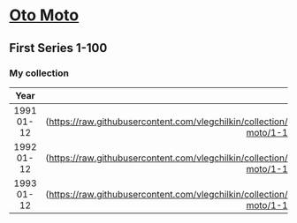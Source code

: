 # [Oto Moto](..)

## First Series 1-100

### My collection

|    Year    |                                                                                                       1                                                                                                        |                                                                                                       2                                                                                                        |                                                                                                       3                                                                                                        |                                                                                                       4                                                                                                        |                                                                                                       5                                                                                                        |                                                                                                       6                                                                                                        |
|:----------:|:--------------------------------------------------------------------------------------------------------------------------------------------------------------------------------------------------------------:|:--------------------------------------------------------------------------------------------------------------------------------------------------------------------------------------------------------------:|:--------------------------------------------------------------------------------------------------------------------------------------------------------------------------------------------------------------:|:--------------------------------------------------------------------------------------------------------------------------------------------------------------------------------------------------------------:|:--------------------------------------------------------------------------------------------------------------------------------------------------------------------------------------------------------------:|:--------------------------------------------------------------------------------------------------------------------------------------------------------------------------------------------------------------:|
| 1991 01-12 | [<img src='thumbnails/outer/1991 01-12.1.0.png'>](https://raw.githubusercontent.com/vlegchilkin/collection/8ca64197bbb6d036883a191b0727065c7d7e68b1/gum_wrappers/kent/oto-moto/1-100/outer/1991 01-12.1.0.png) | [<img src='thumbnails/outer/1991 01-12.2.0.png'>](https://raw.githubusercontent.com/vlegchilkin/collection/8ca64197bbb6d036883a191b0727065c7d7e68b1/gum_wrappers/kent/oto-moto/1-100/outer/1991 01-12.2.0.png) | [<img src='thumbnails/outer/1991 01-12.3.0.png'>](https://raw.githubusercontent.com/vlegchilkin/collection/8ca64197bbb6d036883a191b0727065c7d7e68b1/gum_wrappers/kent/oto-moto/1-100/outer/1991 01-12.3.0.png) | [<img src='thumbnails/outer/1991 01-12.4.0.png'>](https://raw.githubusercontent.com/vlegchilkin/collection/8ca64197bbb6d036883a191b0727065c7d7e68b1/gum_wrappers/kent/oto-moto/1-100/outer/1991 01-12.4.0.png) | [<img src='thumbnails/outer/1991 01-12.5.0.png'>](https://raw.githubusercontent.com/vlegchilkin/collection/8ca64197bbb6d036883a191b0727065c7d7e68b1/gum_wrappers/kent/oto-moto/1-100/outer/1991 01-12.5.0.png) | [<img src='thumbnails/outer/1991 01-12.6.0.png'>](https://raw.githubusercontent.com/vlegchilkin/collection/8ca64197bbb6d036883a191b0727065c7d7e68b1/gum_wrappers/kent/oto-moto/1-100/outer/1991 01-12.6.0.png) |
| 1992 01-12 | [<img src='thumbnails/outer/1992 01-12.1.5.png'>](https://raw.githubusercontent.com/vlegchilkin/collection/8ca64197bbb6d036883a191b0727065c7d7e68b1/gum_wrappers/kent/oto-moto/1-100/outer/1992 01-12.1.5.png) | [<img src='thumbnails/outer/1992 01-12.2.5.png'>](https://raw.githubusercontent.com/vlegchilkin/collection/8ca64197bbb6d036883a191b0727065c7d7e68b1/gum_wrappers/kent/oto-moto/1-100/outer/1992 01-12.2.5.png) | [<img src='thumbnails/outer/1992 01-12.3.5.png'>](https://raw.githubusercontent.com/vlegchilkin/collection/8ca64197bbb6d036883a191b0727065c7d7e68b1/gum_wrappers/kent/oto-moto/1-100/outer/1992 01-12.3.5.png) | [<img src='thumbnails/outer/1992 01-12.4.5.png'>](https://raw.githubusercontent.com/vlegchilkin/collection/8ca64197bbb6d036883a191b0727065c7d7e68b1/gum_wrappers/kent/oto-moto/1-100/outer/1992 01-12.4.5.png) | [<img src='thumbnails/outer/1992 01-12.5.5.png'>](https://raw.githubusercontent.com/vlegchilkin/collection/8ca64197bbb6d036883a191b0727065c7d7e68b1/gum_wrappers/kent/oto-moto/1-100/outer/1992 01-12.5.5.png) | [<img src='thumbnails/outer/1992 01-12.6.5.png'>](https://raw.githubusercontent.com/vlegchilkin/collection/8ca64197bbb6d036883a191b0727065c7d7e68b1/gum_wrappers/kent/oto-moto/1-100/outer/1992 01-12.6.5.png) |
| 1993 01-12 | [<img src='thumbnails/outer/1993 01-12.1.0.png'>](https://raw.githubusercontent.com/vlegchilkin/collection/8ca64197bbb6d036883a191b0727065c7d7e68b1/gum_wrappers/kent/oto-moto/1-100/outer/1993 01-12.1.0.png) | [<img src='thumbnails/outer/1993 01-12.2.0.png'>](https://raw.githubusercontent.com/vlegchilkin/collection/8ca64197bbb6d036883a191b0727065c7d7e68b1/gum_wrappers/kent/oto-moto/1-100/outer/1993 01-12.2.0.png) | [<img src='thumbnails/outer/1993 01-12.3.5.png'>](https://raw.githubusercontent.com/vlegchilkin/collection/8ca64197bbb6d036883a191b0727065c7d7e68b1/gum_wrappers/kent/oto-moto/1-100/outer/1993 01-12.3.5.png) | [<img src='thumbnails/outer/1993 01-12.4.5.png'>](https://raw.githubusercontent.com/vlegchilkin/collection/8ca64197bbb6d036883a191b0727065c7d7e68b1/gum_wrappers/kent/oto-moto/1-100/outer/1993 01-12.4.5.png) | [<img src='thumbnails/outer/1993 01-12.5.5.png'>](https://raw.githubusercontent.com/vlegchilkin/collection/8ca64197bbb6d036883a191b0727065c7d7e68b1/gum_wrappers/kent/oto-moto/1-100/outer/1993 01-12.5.5.png) | [<img src='thumbnails/outer/1993 01-12.6.0.png'>](https://raw.githubusercontent.com/vlegchilkin/collection/8ca64197bbb6d036883a191b0727065c7d7e68b1/gum_wrappers/kent/oto-moto/1-100/outer/1993 01-12.6.0.png) |

<span style="display: inline-block;">
	<a href='https://raw.githubusercontent.com/vlegchilkin/collection/8ca64197bbb6d036883a191b0727065c7d7e68b1/gum_wrappers/kent/oto-moto/1-100/inner/1.5.png' title=''><img src='thumbnails/inner/1.5.png' alt=''></a>
</span>
<span style="display: inline-block;">
	<a href='https://raw.githubusercontent.com/vlegchilkin/collection/8ca64197bbb6d036883a191b0727065c7d7e68b1/gum_wrappers/kent/oto-moto/1-100/inner/2.4.png' title=''><img src='thumbnails/inner/2.4.png' alt=''></a>
</span>
<span style="display: inline-block;">
	<a href='https://raw.githubusercontent.com/vlegchilkin/collection/8ca64197bbb6d036883a191b0727065c7d7e68b1/gum_wrappers/kent/oto-moto/1-100/inner/3.5.png' title=''><img src='thumbnails/inner/3.5.png' alt=''></a>
</span>
<span style="display: inline-block;">
	<a href='https://raw.githubusercontent.com/vlegchilkin/collection/8ca64197bbb6d036883a191b0727065c7d7e68b1/gum_wrappers/kent/oto-moto/1-100/inner/4.5.png' title=''><img src='thumbnails/inner/4.5.png' alt=''></a>
</span>
<span style="display: inline-block;">
	<a href='https://raw.githubusercontent.com/vlegchilkin/collection/8ca64197bbb6d036883a191b0727065c7d7e68b1/gum_wrappers/kent/oto-moto/1-100/inner/5.5.png' title=''><img src='thumbnails/inner/5.5.png' alt=''></a>
</span>
<span style="display: inline-block;">
	<a href='https://raw.githubusercontent.com/vlegchilkin/collection/8ca64197bbb6d036883a191b0727065c7d7e68b1/gum_wrappers/kent/oto-moto/1-100/inner/6.5.png' title=''><img src='thumbnails/inner/6.5.png' alt=''></a>
</span>
<span style="display: inline-block;">
	<a href='https://raw.githubusercontent.com/vlegchilkin/collection/8ca64197bbb6d036883a191b0727065c7d7e68b1/gum_wrappers/kent/oto-moto/1-100/inner/7.5.png' title=''><img src='thumbnails/inner/7.5.png' alt=''></a>
</span>
<span style="display: inline-block;">
	<a href='https://raw.githubusercontent.com/vlegchilkin/collection/8ca64197bbb6d036883a191b0727065c7d7e68b1/gum_wrappers/kent/oto-moto/1-100/inner/8.5.png' title=''><img src='thumbnails/inner/8.5.png' alt=''></a>
</span>
<span style="display: inline-block;">
	<a href='https://raw.githubusercontent.com/vlegchilkin/collection/8ca64197bbb6d036883a191b0727065c7d7e68b1/gum_wrappers/kent/oto-moto/1-100/inner/9.5.png' title=''><img src='thumbnails/inner/9.5.png' alt=''></a>
</span>
<span style="display: inline-block;">
	<a href='https://raw.githubusercontent.com/vlegchilkin/collection/8ca64197bbb6d036883a191b0727065c7d7e68b1/gum_wrappers/kent/oto-moto/1-100/inner/10.5.png' title=''><img src='thumbnails/inner/10.5.png' alt=''></a>
</span>
<span style="display: inline-block;">
	<a href='https://raw.githubusercontent.com/vlegchilkin/collection/8ca64197bbb6d036883a191b0727065c7d7e68b1/gum_wrappers/kent/oto-moto/1-100/inner/11.5.png' title=''><img src='thumbnails/inner/11.5.png' alt=''></a>
</span>
<span style="display: inline-block;">
	<a href='https://raw.githubusercontent.com/vlegchilkin/collection/8ca64197bbb6d036883a191b0727065c7d7e68b1/gum_wrappers/kent/oto-moto/1-100/inner/12.5.png' title=''><img src='thumbnails/inner/12.5.png' alt=''></a>
</span>
<span style="display: inline-block;">
	<a href='https://raw.githubusercontent.com/vlegchilkin/collection/8ca64197bbb6d036883a191b0727065c7d7e68b1/gum_wrappers/kent/oto-moto/1-100/inner/13.5.png' title=''><img src='thumbnails/inner/13.5.png' alt=''></a>
</span>
<span style="display: inline-block;">
	<a href='https://raw.githubusercontent.com/vlegchilkin/collection/8ca64197bbb6d036883a191b0727065c7d7e68b1/gum_wrappers/kent/oto-moto/1-100/inner/14.5.png' title=''><img src='thumbnails/inner/14.5.png' alt=''></a>
</span>
<span style="display: inline-block;">
	<a href='https://raw.githubusercontent.com/vlegchilkin/collection/8ca64197bbb6d036883a191b0727065c7d7e68b1/gum_wrappers/kent/oto-moto/1-100/inner/15.4.png' title=''><img src='thumbnails/inner/15.4.png' alt=''></a>
</span>
<span style="display: inline-block;">
	<a href='https://raw.githubusercontent.com/vlegchilkin/collection/8ca64197bbb6d036883a191b0727065c7d7e68b1/gum_wrappers/kent/oto-moto/1-100/inner/16.5.png' title=''><img src='thumbnails/inner/16.5.png' alt=''></a>
</span>
<span style="display: inline-block;">
	<a href='https://raw.githubusercontent.com/vlegchilkin/collection/8ca64197bbb6d036883a191b0727065c7d7e68b1/gum_wrappers/kent/oto-moto/1-100/inner/17.5.png' title=''><img src='thumbnails/inner/17.5.png' alt=''></a>
</span>
<span style="display: inline-block;">
	<a href='https://raw.githubusercontent.com/vlegchilkin/collection/8ca64197bbb6d036883a191b0727065c7d7e68b1/gum_wrappers/kent/oto-moto/1-100/inner/18.5.png' title=''><img src='thumbnails/inner/18.5.png' alt=''></a>
</span>
<span style="display: inline-block;">
	<a href='https://raw.githubusercontent.com/vlegchilkin/collection/8ca64197bbb6d036883a191b0727065c7d7e68b1/gum_wrappers/kent/oto-moto/1-100/inner/19.5.png' title=''><img src='thumbnails/inner/19.5.png' alt=''></a>
</span>
<span style="display: inline-block;">
	<a href='https://raw.githubusercontent.com/vlegchilkin/collection/8ca64197bbb6d036883a191b0727065c7d7e68b1/gum_wrappers/kent/oto-moto/1-100/inner/20.5.png' title=''><img src='thumbnails/inner/20.5.png' alt=''></a>
</span>
<span style="display: inline-block;">
	<a href='https://raw.githubusercontent.com/vlegchilkin/collection/8ca64197bbb6d036883a191b0727065c7d7e68b1/gum_wrappers/kent/oto-moto/1-100/inner/21.5.png' title=''><img src='thumbnails/inner/21.5.png' alt=''></a>
</span>
<span style="display: inline-block;">
	<a href='https://raw.githubusercontent.com/vlegchilkin/collection/8ca64197bbb6d036883a191b0727065c7d7e68b1/gum_wrappers/kent/oto-moto/1-100/inner/22.5.png' title=''><img src='thumbnails/inner/22.5.png' alt=''></a>
</span>
<span style="display: inline-block;">
	<a href='https://raw.githubusercontent.com/vlegchilkin/collection/8ca64197bbb6d036883a191b0727065c7d7e68b1/gum_wrappers/kent/oto-moto/1-100/inner/23.4.png' title=''><img src='thumbnails/inner/23.4.png' alt=''></a>
</span>
<span style="display: inline-block;">
	<a href='https://raw.githubusercontent.com/vlegchilkin/collection/8ca64197bbb6d036883a191b0727065c7d7e68b1/gum_wrappers/kent/oto-moto/1-100/inner/24.5.png' title=''><img src='thumbnails/inner/24.5.png' alt=''></a>
</span>
<span style="display: inline-block;">
	<a href='https://raw.githubusercontent.com/vlegchilkin/collection/8ca64197bbb6d036883a191b0727065c7d7e68b1/gum_wrappers/kent/oto-moto/1-100/inner/25.5.png' title=''><img src='thumbnails/inner/25.5.png' alt=''></a>
</span>
<span style="display: inline-block;">
	<a href='https://raw.githubusercontent.com/vlegchilkin/collection/8ca64197bbb6d036883a191b0727065c7d7e68b1/gum_wrappers/kent/oto-moto/1-100/inner/26.5.png' title=''><img src='thumbnails/inner/26.5.png' alt=''></a>
</span>
<span style="display: inline-block;">
	<a href='https://raw.githubusercontent.com/vlegchilkin/collection/8ca64197bbb6d036883a191b0727065c7d7e68b1/gum_wrappers/kent/oto-moto/1-100/inner/27.5.png' title=''><img src='thumbnails/inner/27.5.png' alt=''></a>
</span>
<span style="display: inline-block;">
	<a href='https://raw.githubusercontent.com/vlegchilkin/collection/8ca64197bbb6d036883a191b0727065c7d7e68b1/gum_wrappers/kent/oto-moto/1-100/inner/28.5.png' title=''><img src='thumbnails/inner/28.5.png' alt=''></a>
</span>
<span style="display: inline-block;">
	<a href='https://raw.githubusercontent.com/vlegchilkin/collection/8ca64197bbb6d036883a191b0727065c7d7e68b1/gum_wrappers/kent/oto-moto/1-100/inner/29.4.png' title=''><img src='thumbnails/inner/29.4.png' alt=''></a>
</span>
<span style="display: inline-block;">
	<a href='https://raw.githubusercontent.com/vlegchilkin/collection/8ca64197bbb6d036883a191b0727065c7d7e68b1/gum_wrappers/kent/oto-moto/1-100/inner/30.5.png' title=''><img src='thumbnails/inner/30.5.png' alt=''></a>
</span>
<span style="display: inline-block;">
	<a href='https://raw.githubusercontent.com/vlegchilkin/collection/8ca64197bbb6d036883a191b0727065c7d7e68b1/gum_wrappers/kent/oto-moto/1-100/inner/31.5.png' title=''><img src='thumbnails/inner/31.5.png' alt=''></a>
</span>
<span style="display: inline-block;">
	<a href='https://raw.githubusercontent.com/vlegchilkin/collection/8ca64197bbb6d036883a191b0727065c7d7e68b1/gum_wrappers/kent/oto-moto/1-100/inner/32.5.png' title=''><img src='thumbnails/inner/32.5.png' alt=''></a>
</span>
<span style="display: inline-block;">
	<a href='https://raw.githubusercontent.com/vlegchilkin/collection/8ca64197bbb6d036883a191b0727065c7d7e68b1/gum_wrappers/kent/oto-moto/1-100/inner/33.4.png' title=''><img src='thumbnails/inner/33.4.png' alt=''></a>
</span>
<span style="display: inline-block;">
	<a href='https://raw.githubusercontent.com/vlegchilkin/collection/8ca64197bbb6d036883a191b0727065c7d7e68b1/gum_wrappers/kent/oto-moto/1-100/inner/34.5.png' title=''><img src='thumbnails/inner/34.5.png' alt=''></a>
</span>
<span style="display: inline-block;">
	<a href='https://raw.githubusercontent.com/vlegchilkin/collection/8ca64197bbb6d036883a191b0727065c7d7e68b1/gum_wrappers/kent/oto-moto/1-100/inner/35.5.png' title=''><img src='thumbnails/inner/35.5.png' alt=''></a>
</span>
<span style="display: inline-block;">
	<a href='https://raw.githubusercontent.com/vlegchilkin/collection/8ca64197bbb6d036883a191b0727065c7d7e68b1/gum_wrappers/kent/oto-moto/1-100/inner/36.5.png' title=''><img src='thumbnails/inner/36.5.png' alt=''></a>
</span>
<span style="display: inline-block;">
	<a href='https://raw.githubusercontent.com/vlegchilkin/collection/8ca64197bbb6d036883a191b0727065c7d7e68b1/gum_wrappers/kent/oto-moto/1-100/inner/37.5.png' title=''><img src='thumbnails/inner/37.5.png' alt=''></a>
</span>
<span style="display: inline-block;">
	<a href='https://raw.githubusercontent.com/vlegchilkin/collection/8ca64197bbb6d036883a191b0727065c7d7e68b1/gum_wrappers/kent/oto-moto/1-100/inner/38.4.png' title=''><img src='thumbnails/inner/38.4.png' alt=''></a>
</span>
<span style="display: inline-block;">
	<a href='https://raw.githubusercontent.com/vlegchilkin/collection/8ca64197bbb6d036883a191b0727065c7d7e68b1/gum_wrappers/kent/oto-moto/1-100/inner/39.4.png' title=''><img src='thumbnails/inner/39.4.png' alt=''></a>
</span>
<span style="display: inline-block;">
	<a href='https://raw.githubusercontent.com/vlegchilkin/collection/8ca64197bbb6d036883a191b0727065c7d7e68b1/gum_wrappers/kent/oto-moto/1-100/inner/40.5.png' title=''><img src='thumbnails/inner/40.5.png' alt=''></a>
</span>
<span style="display: inline-block;">
	<a href='https://raw.githubusercontent.com/vlegchilkin/collection/8ca64197bbb6d036883a191b0727065c7d7e68b1/gum_wrappers/kent/oto-moto/1-100/inner/41.5.png' title=''><img src='thumbnails/inner/41.5.png' alt=''></a>
</span>
<span style="display: inline-block;">
	<a href='https://raw.githubusercontent.com/vlegchilkin/collection/8ca64197bbb6d036883a191b0727065c7d7e68b1/gum_wrappers/kent/oto-moto/1-100/inner/42.5.png' title=''><img src='thumbnails/inner/42.5.png' alt=''></a>
</span>
<span style="display: inline-block;">
	<a href='https://raw.githubusercontent.com/vlegchilkin/collection/8ca64197bbb6d036883a191b0727065c7d7e68b1/gum_wrappers/kent/oto-moto/1-100/inner/43.5.png' title=''><img src='thumbnails/inner/43.5.png' alt=''></a>
</span>
<span style="display: inline-block;">
	<a href='https://raw.githubusercontent.com/vlegchilkin/collection/8ca64197bbb6d036883a191b0727065c7d7e68b1/gum_wrappers/kent/oto-moto/1-100/inner/44.5.png' title=''><img src='thumbnails/inner/44.5.png' alt=''></a>
</span>
<span style="display: inline-block;">
	<a href='https://raw.githubusercontent.com/vlegchilkin/collection/8ca64197bbb6d036883a191b0727065c7d7e68b1/gum_wrappers/kent/oto-moto/1-100/inner/45.4.png' title=''><img src='thumbnails/inner/45.4.png' alt=''></a>
</span>
<span style="display: inline-block;">
	<a href='https://raw.githubusercontent.com/vlegchilkin/collection/8ca64197bbb6d036883a191b0727065c7d7e68b1/gum_wrappers/kent/oto-moto/1-100/inner/46.5.png' title=''><img src='thumbnails/inner/46.5.png' alt=''></a>
</span>
<span style="display: inline-block;">
	<a href='https://raw.githubusercontent.com/vlegchilkin/collection/8ca64197bbb6d036883a191b0727065c7d7e68b1/gum_wrappers/kent/oto-moto/1-100/inner/47.5.png' title=''><img src='thumbnails/inner/47.5.png' alt=''></a>
</span>
<span style="display: inline-block;">
	<a href='https://raw.githubusercontent.com/vlegchilkin/collection/8ca64197bbb6d036883a191b0727065c7d7e68b1/gum_wrappers/kent/oto-moto/1-100/inner/48.5.png' title=''><img src='thumbnails/inner/48.5.png' alt=''></a>
</span>
<span style="display: inline-block;">
	<a href='https://raw.githubusercontent.com/vlegchilkin/collection/8ca64197bbb6d036883a191b0727065c7d7e68b1/gum_wrappers/kent/oto-moto/1-100/inner/49.5.png' title=''><img src='thumbnails/inner/49.5.png' alt=''></a>
</span>
<span style="display: inline-block;">
	<a href='https://raw.githubusercontent.com/vlegchilkin/collection/8ca64197bbb6d036883a191b0727065c7d7e68b1/gum_wrappers/kent/oto-moto/1-100/inner/50.4.png' title=''><img src='thumbnails/inner/50.4.png' alt=''></a>
</span>
<span style="display: inline-block;">
	<a href='https://raw.githubusercontent.com/vlegchilkin/collection/8ca64197bbb6d036883a191b0727065c7d7e68b1/gum_wrappers/kent/oto-moto/1-100/inner/51.5.png' title=''><img src='thumbnails/inner/51.5.png' alt=''></a>
</span>
<span style="display: inline-block;">
	<a href='https://raw.githubusercontent.com/vlegchilkin/collection/8ca64197bbb6d036883a191b0727065c7d7e68b1/gum_wrappers/kent/oto-moto/1-100/inner/52.4.png' title=''><img src='thumbnails/inner/52.4.png' alt=''></a>
</span>
<span style="display: inline-block;">
	<a href='https://raw.githubusercontent.com/vlegchilkin/collection/8ca64197bbb6d036883a191b0727065c7d7e68b1/gum_wrappers/kent/oto-moto/1-100/inner/53.5.png' title=''><img src='thumbnails/inner/53.5.png' alt=''></a>
</span>
<span style="display: inline-block;">
	<a href='https://raw.githubusercontent.com/vlegchilkin/collection/8ca64197bbb6d036883a191b0727065c7d7e68b1/gum_wrappers/kent/oto-moto/1-100/inner/54.5.png' title=''><img src='thumbnails/inner/54.5.png' alt=''></a>
</span>
<span style="display: inline-block;">
	<a href='https://raw.githubusercontent.com/vlegchilkin/collection/8ca64197bbb6d036883a191b0727065c7d7e68b1/gum_wrappers/kent/oto-moto/1-100/inner/55.5.png' title=''><img src='thumbnails/inner/55.5.png' alt=''></a>
</span>
<span style="display: inline-block;">
	<a href='https://raw.githubusercontent.com/vlegchilkin/collection/8ca64197bbb6d036883a191b0727065c7d7e68b1/gum_wrappers/kent/oto-moto/1-100/inner/56.5.png' title=''><img src='thumbnails/inner/56.5.png' alt=''></a>
</span>
<span style="display: inline-block;">
	<a href='https://raw.githubusercontent.com/vlegchilkin/collection/8ca64197bbb6d036883a191b0727065c7d7e68b1/gum_wrappers/kent/oto-moto/1-100/inner/57.5.png' title=''><img src='thumbnails/inner/57.5.png' alt=''></a>
</span>
<span style="display: inline-block;">
	<a href='https://raw.githubusercontent.com/vlegchilkin/collection/8ca64197bbb6d036883a191b0727065c7d7e68b1/gum_wrappers/kent/oto-moto/1-100/inner/58.5.png' title=''><img src='thumbnails/inner/58.5.png' alt=''></a>
</span>
<span style="display: inline-block;">
	<a href='https://raw.githubusercontent.com/vlegchilkin/collection/8ca64197bbb6d036883a191b0727065c7d7e68b1/gum_wrappers/kent/oto-moto/1-100/inner/59.5.png' title=''><img src='thumbnails/inner/59.5.png' alt=''></a>
</span>
<span style="display: inline-block;">
	<a href='https://raw.githubusercontent.com/vlegchilkin/collection/8ca64197bbb6d036883a191b0727065c7d7e68b1/gum_wrappers/kent/oto-moto/1-100/inner/60.4.png' title=''><img src='thumbnails/inner/60.4.png' alt=''></a>
</span>
<span style="display: inline-block;">
	<a href='https://raw.githubusercontent.com/vlegchilkin/collection/8ca64197bbb6d036883a191b0727065c7d7e68b1/gum_wrappers/kent/oto-moto/1-100/inner/61.5.png' title=''><img src='thumbnails/inner/61.5.png' alt=''></a>
</span>
<span style="display: inline-block;">
	<a href='https://raw.githubusercontent.com/vlegchilkin/collection/8ca64197bbb6d036883a191b0727065c7d7e68b1/gum_wrappers/kent/oto-moto/1-100/inner/62.5.png' title=''><img src='thumbnails/inner/62.5.png' alt=''></a>
</span>
<span style="display: inline-block;">
	<a href='https://raw.githubusercontent.com/vlegchilkin/collection/8ca64197bbb6d036883a191b0727065c7d7e68b1/gum_wrappers/kent/oto-moto/1-100/inner/63.5.png' title=''><img src='thumbnails/inner/63.5.png' alt=''></a>
</span>
<span style="display: inline-block;">
	<a href='https://raw.githubusercontent.com/vlegchilkin/collection/8ca64197bbb6d036883a191b0727065c7d7e68b1/gum_wrappers/kent/oto-moto/1-100/inner/64.5.png' title=''><img src='thumbnails/inner/64.5.png' alt=''></a>
</span>
<span style="display: inline-block;">
	<a href='https://raw.githubusercontent.com/vlegchilkin/collection/8ca64197bbb6d036883a191b0727065c7d7e68b1/gum_wrappers/kent/oto-moto/1-100/inner/65.5.png' title=''><img src='thumbnails/inner/65.5.png' alt=''></a>
</span>
<span style="display: inline-block;">
	<a href='https://raw.githubusercontent.com/vlegchilkin/collection/8ca64197bbb6d036883a191b0727065c7d7e68b1/gum_wrappers/kent/oto-moto/1-100/inner/66.5.png' title=''><img src='thumbnails/inner/66.5.png' alt=''></a>
</span>
<span style="display: inline-block;">
	<a href='https://raw.githubusercontent.com/vlegchilkin/collection/8ca64197bbb6d036883a191b0727065c7d7e68b1/gum_wrappers/kent/oto-moto/1-100/inner/67.5.png' title=''><img src='thumbnails/inner/67.5.png' alt=''></a>
</span>
<span style="display: inline-block;">
	<a href='https://raw.githubusercontent.com/vlegchilkin/collection/8ca64197bbb6d036883a191b0727065c7d7e68b1/gum_wrappers/kent/oto-moto/1-100/inner/68.5.png' title=''><img src='thumbnails/inner/68.5.png' alt=''></a>
</span>
<span style="display: inline-block;">
	<a href='https://raw.githubusercontent.com/vlegchilkin/collection/8ca64197bbb6d036883a191b0727065c7d7e68b1/gum_wrappers/kent/oto-moto/1-100/inner/69.5.png' title=''><img src='thumbnails/inner/69.5.png' alt=''></a>
</span>
<span style="display: inline-block;">
	<a href='https://raw.githubusercontent.com/vlegchilkin/collection/8ca64197bbb6d036883a191b0727065c7d7e68b1/gum_wrappers/kent/oto-moto/1-100/inner/70.5.png' title=''><img src='thumbnails/inner/70.5.png' alt=''></a>
</span>
<span style="display: inline-block;">
	<a href='https://raw.githubusercontent.com/vlegchilkin/collection/8ca64197bbb6d036883a191b0727065c7d7e68b1/gum_wrappers/kent/oto-moto/1-100/inner/71.5.png' title=''><img src='thumbnails/inner/71.5.png' alt=''></a>
</span>
<span style="display: inline-block;">
	<a href='https://raw.githubusercontent.com/vlegchilkin/collection/8ca64197bbb6d036883a191b0727065c7d7e68b1/gum_wrappers/kent/oto-moto/1-100/inner/72.5.png' title=''><img src='thumbnails/inner/72.5.png' alt=''></a>
</span>
<span style="display: inline-block;">
	<a href='https://raw.githubusercontent.com/vlegchilkin/collection/8ca64197bbb6d036883a191b0727065c7d7e68b1/gum_wrappers/kent/oto-moto/1-100/inner/73.5.png' title=''><img src='thumbnails/inner/73.5.png' alt=''></a>
</span>
<span style="display: inline-block;">
	<a href='https://raw.githubusercontent.com/vlegchilkin/collection/8ca64197bbb6d036883a191b0727065c7d7e68b1/gum_wrappers/kent/oto-moto/1-100/inner/74.5.png' title=''><img src='thumbnails/inner/74.5.png' alt=''></a>
</span>
<span style="display: inline-block;">
	<a href='https://raw.githubusercontent.com/vlegchilkin/collection/8ca64197bbb6d036883a191b0727065c7d7e68b1/gum_wrappers/kent/oto-moto/1-100/inner/75.5.png' title=''><img src='thumbnails/inner/75.5.png' alt=''></a>
</span>
<span style="display: inline-block;">
	<a href='https://raw.githubusercontent.com/vlegchilkin/collection/8ca64197bbb6d036883a191b0727065c7d7e68b1/gum_wrappers/kent/oto-moto/1-100/inner/76.5.png' title=''><img src='thumbnails/inner/76.5.png' alt=''></a>
</span>
<span style="display: inline-block;">
	<a href='https://raw.githubusercontent.com/vlegchilkin/collection/8ca64197bbb6d036883a191b0727065c7d7e68b1/gum_wrappers/kent/oto-moto/1-100/inner/77.5.png' title=''><img src='thumbnails/inner/77.5.png' alt=''></a>
</span>
<span style="display: inline-block;">
	<a href='https://raw.githubusercontent.com/vlegchilkin/collection/8ca64197bbb6d036883a191b0727065c7d7e68b1/gum_wrappers/kent/oto-moto/1-100/inner/78.5.png' title=''><img src='thumbnails/inner/78.5.png' alt=''></a>
</span>
<span style="display: inline-block;">
	<a href='https://raw.githubusercontent.com/vlegchilkin/collection/8ca64197bbb6d036883a191b0727065c7d7e68b1/gum_wrappers/kent/oto-moto/1-100/inner/79.5.png' title=''><img src='thumbnails/inner/79.5.png' alt=''></a>
</span>
<span style="display: inline-block;">
	<a href='https://raw.githubusercontent.com/vlegchilkin/collection/8ca64197bbb6d036883a191b0727065c7d7e68b1/gum_wrappers/kent/oto-moto/1-100/inner/80.5.png' title=''><img src='thumbnails/inner/80.5.png' alt=''></a>
</span>
<span style="display: inline-block;">
	<a href='https://raw.githubusercontent.com/vlegchilkin/collection/8ca64197bbb6d036883a191b0727065c7d7e68b1/gum_wrappers/kent/oto-moto/1-100/inner/81.5.png' title=''><img src='thumbnails/inner/81.5.png' alt=''></a>
</span>
<span style="display: inline-block;">
	<a href='https://raw.githubusercontent.com/vlegchilkin/collection/8ca64197bbb6d036883a191b0727065c7d7e68b1/gum_wrappers/kent/oto-moto/1-100/inner/82.5.png' title=''><img src='thumbnails/inner/82.5.png' alt=''></a>
</span>
<span style="display: inline-block;">
	<a href='https://raw.githubusercontent.com/vlegchilkin/collection/8ca64197bbb6d036883a191b0727065c7d7e68b1/gum_wrappers/kent/oto-moto/1-100/inner/83.5.png' title=''><img src='thumbnails/inner/83.5.png' alt=''></a>
</span>
<span style="display: inline-block;">
	<a href='https://raw.githubusercontent.com/vlegchilkin/collection/8ca64197bbb6d036883a191b0727065c7d7e68b1/gum_wrappers/kent/oto-moto/1-100/inner/84.5.png' title=''><img src='thumbnails/inner/84.5.png' alt=''></a>
</span>
<span style="display: inline-block;">
	<a href='https://raw.githubusercontent.com/vlegchilkin/collection/8ca64197bbb6d036883a191b0727065c7d7e68b1/gum_wrappers/kent/oto-moto/1-100/inner/85.4.png' title=''><img src='thumbnails/inner/85.4.png' alt=''></a>
</span>
<span style="display: inline-block;">
	<a href='https://raw.githubusercontent.com/vlegchilkin/collection/8ca64197bbb6d036883a191b0727065c7d7e68b1/gum_wrappers/kent/oto-moto/1-100/inner/86.5.png' title=''><img src='thumbnails/inner/86.5.png' alt=''></a>
</span>
<span style="display: inline-block;">
	<a href='https://raw.githubusercontent.com/vlegchilkin/collection/8ca64197bbb6d036883a191b0727065c7d7e68b1/gum_wrappers/kent/oto-moto/1-100/inner/87.5.png' title=''><img src='thumbnails/inner/87.5.png' alt=''></a>
</span>
<span style="display: inline-block;">
	<a href='https://raw.githubusercontent.com/vlegchilkin/collection/8ca64197bbb6d036883a191b0727065c7d7e68b1/gum_wrappers/kent/oto-moto/1-100/inner/88.4.png' title=''><img src='thumbnails/inner/88.4.png' alt=''></a>
</span>
<span style="display: inline-block;">
	<a href='https://raw.githubusercontent.com/vlegchilkin/collection/8ca64197bbb6d036883a191b0727065c7d7e68b1/gum_wrappers/kent/oto-moto/1-100/inner/89.5.png' title=''><img src='thumbnails/inner/89.5.png' alt=''></a>
</span>
<span style="display: inline-block;">
	<a href='https://raw.githubusercontent.com/vlegchilkin/collection/8ca64197bbb6d036883a191b0727065c7d7e68b1/gum_wrappers/kent/oto-moto/1-100/inner/90.5.png' title=''><img src='thumbnails/inner/90.5.png' alt=''></a>
</span>
<span style="display: inline-block;">
	<a href='https://raw.githubusercontent.com/vlegchilkin/collection/8ca64197bbb6d036883a191b0727065c7d7e68b1/gum_wrappers/kent/oto-moto/1-100/inner/91.5.png' title=''><img src='thumbnails/inner/91.5.png' alt=''></a>
</span>
<span style="display: inline-block;">
	<a href='https://raw.githubusercontent.com/vlegchilkin/collection/8ca64197bbb6d036883a191b0727065c7d7e68b1/gum_wrappers/kent/oto-moto/1-100/inner/92.5.png' title=''><img src='thumbnails/inner/92.5.png' alt=''></a>
</span>
<span style="display: inline-block;">
	<a href='https://raw.githubusercontent.com/vlegchilkin/collection/8ca64197bbb6d036883a191b0727065c7d7e68b1/gum_wrappers/kent/oto-moto/1-100/inner/93.5.png' title=''><img src='thumbnails/inner/93.5.png' alt=''></a>
</span>
<span style="display: inline-block;">
	<a href='https://raw.githubusercontent.com/vlegchilkin/collection/8ca64197bbb6d036883a191b0727065c7d7e68b1/gum_wrappers/kent/oto-moto/1-100/inner/94.5.png' title=''><img src='thumbnails/inner/94.5.png' alt=''></a>
</span>
<span style="display: inline-block;">
	<a href='https://raw.githubusercontent.com/vlegchilkin/collection/8ca64197bbb6d036883a191b0727065c7d7e68b1/gum_wrappers/kent/oto-moto/1-100/inner/95.5.png' title=''><img src='thumbnails/inner/95.5.png' alt=''></a>
</span>
<span style="display: inline-block;">
	<a href='https://raw.githubusercontent.com/vlegchilkin/collection/8ca64197bbb6d036883a191b0727065c7d7e68b1/gum_wrappers/kent/oto-moto/1-100/inner/96.4.png' title=''><img src='thumbnails/inner/96.4.png' alt=''></a>
</span>
<span style="display: inline-block;">
	<a href='https://raw.githubusercontent.com/vlegchilkin/collection/8ca64197bbb6d036883a191b0727065c7d7e68b1/gum_wrappers/kent/oto-moto/1-100/inner/97.5.png' title=''><img src='thumbnails/inner/97.5.png' alt=''></a>
</span>
<span style="display: inline-block;">
	<a href='https://raw.githubusercontent.com/vlegchilkin/collection/8ca64197bbb6d036883a191b0727065c7d7e68b1/gum_wrappers/kent/oto-moto/1-100/inner/98.5.png' title=''><img src='thumbnails/inner/98.5.png' alt=''></a>
</span>
<span style="display: inline-block;">
	<a href='https://raw.githubusercontent.com/vlegchilkin/collection/8ca64197bbb6d036883a191b0727065c7d7e68b1/gum_wrappers/kent/oto-moto/1-100/inner/99.5.png' title=''><img src='thumbnails/inner/99.5.png' alt=''></a>
</span>
<span style="display: inline-block;">
	<a href='https://raw.githubusercontent.com/vlegchilkin/collection/8ca64197bbb6d036883a191b0727065c7d7e68b1/gum_wrappers/kent/oto-moto/1-100/inner/100.5.png' title=''><img src='thumbnails/inner/100.5.png' alt=''></a>
</span>

